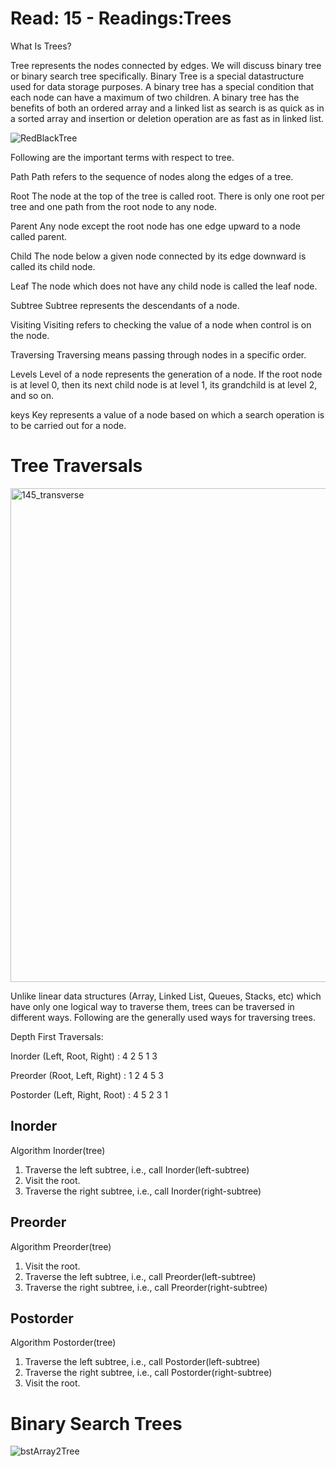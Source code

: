# Read: 15 - Readings:Trees

What Is Trees?

Tree represents the nodes connected by edges. We will discuss binary tree or binary search tree specifically.
Binary Tree is a special datastructure used for data storage purposes. A binary tree has a special condition that each node can have a maximum of two children.
A binary tree has the benefits of both an ordered array and a linked list as search is as quick as in a sorted array and 
insertion or deletion operation are as fast as in linked list.

![RedBlackTree](https://user-images.githubusercontent.com/75991604/161854673-38cd3861-5183-4c77-b0f4-90067fcdf25e.png)

Following are the important terms with respect to tree.

  Path Path refers to the sequence of nodes along the edges of a tree.

  Root The node at the top of the tree is called root. There is only one root per tree and one path from the root node to any node.

  Parent Any node except the root node has one edge upward to a node called parent.

  Child The node below a given node connected by its edge downward is called its child node.

  Leaf The node which does not have any child node is called the leaf node.

  Subtree Subtree represents the descendants of a node.

  Visiting Visiting refers to checking the value of a node when control is on the node.

  Traversing Traversing means passing through nodes in a specific order.

  Levels Level of a node represents the generation of a node. If the root node is at level 0, then its next child node is at level 1, its grandchild is at level 2, and so on.

  keys Key represents a value of a node based on which a search operation is to be carried out for a node.

# Tree Traversals

<img width="790" alt="145_transverse" src="https://user-images.githubusercontent.com/75991604/161854811-77a5024e-1e79-4dc4-8ad0-c7d1f5c564b2.png">

Unlike linear data structures (Array, Linked List, Queues, Stacks, etc) which have only one logical way to traverse them, trees can be traversed in different ways. Following are the generally used ways for traversing trees.

Depth First Traversals:

 Inorder (Left, Root, Right) : 4 2 5 1 3
 
 Preorder (Root, Left, Right) : 1 2 4 5 3
 
 Postorder (Left, Right, Root) : 4 5 2 3 1

## Inorder

Algorithm Inorder(tree)
   1. Traverse the left subtree, i.e., call Inorder(left-subtree)
   2. Visit the root.
   3. Traverse the right subtree, i.e., call Inorder(right-subtree)

## Preorder

Algorithm Preorder(tree)
   1. Visit the root.
   2. Traverse the left subtree, i.e., call Preorder(left-subtree)
   3. Traverse the right subtree, i.e., call Preorder(right-subtree) 

## Postorder

Algorithm Postorder(tree)
   1. Traverse the left subtree, i.e., call Postorder(left-subtree)
   2. Traverse the right subtree, i.e., call Postorder(right-subtree)
   3. Visit the root.

# Binary Search Trees
![bstArray2Tree](https://user-images.githubusercontent.com/75991604/161854967-600f9370-4652-4ae0-890f-aed1ba50c7b0.png)
